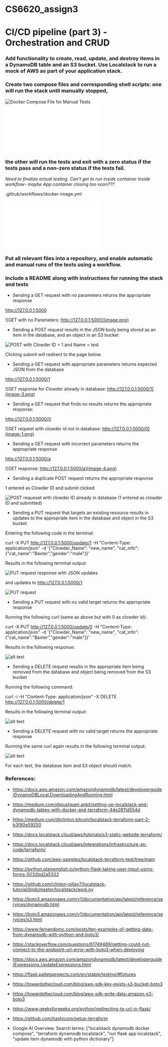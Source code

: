 # CS6620_assign3
# CI/CD pipeline (part 3) - Orchestration and CRUD

### Add functionality to create, read, update, and destroy items in a DynamoDB table and an S3 bucket. Use Localstack to run a mock of AWS as part of your application stack. 

### Create two compose files and corresponding shell scripts: one will run the stack until manually stopped, 

![Docker Compose File for Manual Tests](docker-compose.yml)
![Shell Script to Run Localstack and Flask app](run_assign_3.sh)

### the other will run the tests and exit with a zero status if the tests pass and a non-zero status if the tests fail. 

*Need to finalize actual testing. Can't get to run inside container inside workflow- maybe App container closing too soon???*

.github/workflows/docker-image.yml


![Test Code](test_assign_3.py)


### Put all relevant files into a repository, and enable automatic and manual runs of the tests using a workflow. 

### Include a README along with instructions for running the stack and tests

- Sending a GET request with no parameters returns the appropriate response

http://127.0.0.1:5000

![GET with no Parameters: http://127.0.0.1:5000](image.png)

- Sending a POST request results in the JSON body being stored as an item in the database, and an object in an S3 bucket

![POST with Clowder ID = 1 and Name = test](image-5.png)

Clicking submit will redirect to the page below.

- Sending a GET request with appropriate parameters returns expected JSON from the database

http://127.0.0.1:5000/1

![GET response for Clowder already in database: http://127.0.0.1:5000/1](image-3.png)

- Sending a GET request that finds no results returns the appropriate response:

http://127.0.0.1:5000/0

![GET request with clowder id not in database: http://127.0.0.1:5000/0](image-1.png)

- Sending a GET request with incorrect parameters returns the appropriate response

http://127.0.0.1:5000/a

![GET response: http://127.0.0.1:5000/a](image-4.png)

- Sending a duplicate POST request returns the appropriate response

1 entered as Clowder ID and submit clicked

![POST requeset with clowder ID already in database (1 entered as clowder ID and submitted)](image-2.png)

- Sending a PUT request that targets an existing resource results in updates to the appropriate item in the database and object in the S3 bucket

Entering the following code in the terminal: 

curl -X PUT http://127.0.0.1:5000/update/1  -H "Content-Type: application/json" -d '{"Clowder_Name": "new_name", "cat_info":{"cat_name":"Baxter","gender":"male"}}'

Results in the following terminal output:

![PUT request response with JSON updates](image-6.png)

and updates to http://127.0.0.1:5000/1

![PUT request](image-7.png)

- Sending a PUT request with no valid target returns the appropriate response

Running the following curl (same as above but with 0 as clowder id): 

curl -X PUT http://127.0.0.1:5000/update/0  -H "Content-Type: application/json" -d '{"Clowder_Name": "new_name",
 "cat_info":{"cat_name":"Baxter","gender":"male"}}'

Results in the following response:

![alt text](image-8.png)
- Sending a DELETE request results in the appropriate item being removed from the database and object being removed from the S3 bucket

Running the following command:

curl -i -H "Content-Type: application/json" -X DELETE http://127.0.0.1:5000/delete/1

Results in the following terminal output:

![alt text](image-9.png)

- Sending a DELETE request with no valid target returns the appropriate response

Running the same curl again results in the following terminal output:

![alt text](image-10.png)

For each test, the database item and S3 object should match.

### References:
- https://docs.aws.amazon.com/amazondynamodb/latest/developerguide/DynamoDBLocal.DownloadingAndRunning.html

- https://medium.com/@pushpam.ankit/setting-up-localstack-and-dynamodb-tables-with-docker-and-terraform-44e2811d554d

- https://medium.com/@clinton.bitcoin/localstack-terraform-part-2-b3f80e59250 

- https://docs.localstack.cloud/aws/tutorials/s3-static-website-terraform/

- https://docs.localstack.cloud/aws/integrations/infrastructure-as-code/terraform/

- https://github.com/aws-samples/localstack-terraform-test/tree/main

- https://python.plainenglish.io/python-flask-taking-user-input-using-forms-5032bd2a5333

- https://github.com/clinton-pillay7/localstack-tutorial/blob/master/localstack/wsgi.py

- https://boto3.amazonaws.com/v1/documentation/api/latest/reference/services/dynamodb.html

- https://boto3.amazonaws.com/v1/documentation/api/latest/reference/services/s3.html

- https://www.fernandomc.com/posts/ten-examples-of-getting-data-from-dynamodb-with-python-and-boto3/

- https://stackoverflow.com/questions/61749489/getting-could-not-connect-to-the-endpoint-url-error-with-boto3-when-deploying

- https://docs.aws.amazon.com/amazondynamodb/latest/developerguide/Expressions.UpdateExpressions.html

- https://flask.palletsprojects.com/en/stable/testing/#fixtures

- https://towardsthecloud.com/blog/aws-sdk-key-exists-s3-bucket-boto3

- https://towardsthecloud.com/blog/aws-sdk-write-data-amazon-s3-boto3

- https://www.geeksforgeeks.org/python/redirecting-to-url-in-flask/

- https://github.com/hashicorp/setup-terraform


- Google AI Overview. Search terms: ["localstack dynamodb docker compose", "terraform dynamodb localstack", "run flask app localstack", "update item dynamodb with python dictionary"]